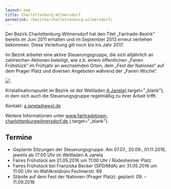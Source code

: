 ```yaml
---
layout: map
title: Charlottenburg-Wilmersdorf
permalink: /bezirke/charlottenburg-wilmersdorf/
---
```


Der Bezirk Charlottenburg-Wilmersdorf hat den Titel „Fairtrade-Bezirk“ bereits im Juni 2011 erhalten und im September 2013 erneut verliehen bekommen. Diese Verleihung gilt noch bis ins Jahr 2017.

Im Bezirk arbeitet eine aktive Steuerungsgruppe, die sich alljährlich an zahlreichen Aktionen beteiligt, wie z.b. einem öffentlichen „Fairen Frühstück“ im Frühjahr an wechselnden Orten, dem „Fest der Nationen“ auf dem Prager Platz und diversen Angeboten während der „Fairen Woche“.

![]({{site.baseurl}}/images/charlottenburg-wilmersdorf.jpg)


Kristallisationspunkt im Bezirk ist der Weltladen [A Janela](http://www.ajanela.de){:target="_blank"}, in dem sich auch die Steuerungsgruppe regelmäßig zu ihrer Arbeit trifft.

Kontakt: [a.janela@ewsl.de](mailto:a.janela@ewsl.de)

Weitere Informationen unter [www.fairtradetown-charlottenburgwilmersdorf.de ](http://www.fairtradetown-charlottenburgwilmersdorf.de ){:target="_blank"}.

## Termine
* Geplante Sitzungen der Steuerungsgruppe: Am 07.07., 20.09., 01.11.2016, jeweils ab 17:00 Uhr im Weltladen A Janela
* Faires Frühstück am 21.05.2016 um 11:00 Uhr / Rüdesheimer Platz
* Faires Frühstück bei Franziska Becker (SPD/MdA) am 31.05.2016 um 11:00 Uhr im Wahlkreisbüro Fechnerstr. 69
* Stände auf dem Fest der Nationen (Prager Platz): geplant: 09. – 11.09.2016
